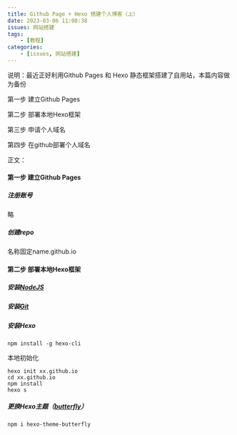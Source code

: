 ```yaml
---
title: Github Page + Hexo 搭建个人博客（上）
date: 2023-03-06 11:08:38
issues: 网站搭建
tags:
	- [教程]
categories: 
	- [issues, 网站搭建]
---
```


说明：最近正好利用Github Pages 和 Hexo 静态框架搭建了自用站，本篇内容做为备份

第一步  建立Github Pages

第二步  部署本地Hexo框架

第三步  申请个人域名

第四步  在github部署个人域名



正文：

#### 第一步  建立Github Pages

##### 注册账号

略

##### 创建repo

名称固定name.github.io

#### 第二步  部署本地Hexo框架

##### 安装[NodeJS](https://nodejs.org/en/download/)

##### 安装[Git](https://git-scm.com/download/win)

##### 安装Hexo

```
npm install -g hexo-cli
```

本地初始化

```
hexo init xx.github.io
cd xx.github.io
npm install
hexo s
```

##### 更换Hexo主题（[butterfly](https://github.com/jerryc127/hexo-theme-butterfly)）

```
npm i hexo-theme-butterfly
```

